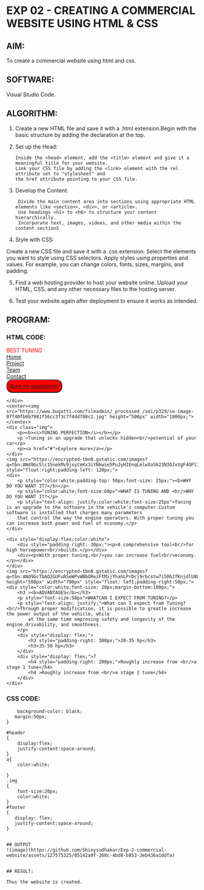 # EXP 02 - CREATING A COMMERCIAL WEBSITE USING HTML & CSS
## AIM:
To create a commercial website using html and css.

## SOFTWARE:
Visual Studio Code.

## ALGORITHM:
1) Create a new HTML file and save it with a .html extension.Begin with the basic structure by adding the <!DOCTYPE html> declaration at the top.
2) Set up the Head:

       Inside the <head> element, add the <title> element and give it a meaningful title for your website.
       Link your CSS file by adding the <link> element with the rel attribute set to "stylesheet" and 
       the href attribute pointing to your CSS file.

3) Develop the Content:

        Divide the main content area into sections using appropriate HTML elements like <section>, <div>, or <article>.
        Use headings <h1> to <h6> to structure your content hierarchically.
        Incorporate text, images, videos, and other media within the content sectionS


4) Style with CSS:
 
  Create a new CSS file and save it with a .css extension.
  Select the elements you want to style using CSS selectors.
  Apply styles using properties and values. 
  For example, you can change colors, fonts, sizes, margins, and padding.

5) Find a web hosting provider to host your website online.
Upload your HTML, CSS, and any other necessary files to the hosting server.

6) Test your website again after deployment to ensure it works as intended.
  
## PROGRAM:
  
### HTML CODE:
<!DOCTYPE html>
<html lang="en">
<head>
    <meta charset="UTF-8">
    <meta http-equiv="X-UA-Compatible" content="IE=edge">
    <meta name="viewport" content="width=device-width, initial-scale=1.0">
    <title>webpage</title>
    <link rel="stylesheet" href="style.css"/>
</head>
<body>
    <div class="container">
        <div id="header">
            <div style="color:red">BEST TUNING</div>
            <div><a href="#">Home</a></div>
            <div><a href="#">Project</a></div>
            <div><a href="#">Team</a></div>
            <div><a href="#">Contact</a></div>
            <div><button style="background-color: red;padding:8px;border-radius: 15px;"><a href="#">Book An Appointment</a></button>
        </div>
        
        
    </div>
    <center><img src="https://www.bugatti.com/fileadmin/_processed_/sei/p329/se-image-87f40fb0b7981f56cc3f3c7f4dd788c2.jpg" height="500px" width="1000px;"></center>
    <div class="img">
        <p><b><i>TUNING PERFECTION</i></b></p>
        <p >Tuning in an upgrade that unlocks hidden<br/>potential of your car</p>
        <p><a href="#">Explore more</a></p>
    </div>
    <img src="https://encrypted-tbn0.gstatic.com/images?q=tbn:ANd9GcSlc15nekMv9jxyCeKx3iYNkwie5PuJyHIEnqLmlwXoS623N3OJxVgF4GPlIT0wjEapUCc&usqp=CAU" style="float:right;padding-left: 120px;">
    <div>
        <p style="color:white;padding-top: 50px;font-size: 25px;"><b>WHY DO YOU WANT IT?</b></p>
        <p style="color:white;font-size:60px">WHAT IS TUNING AND <br/>WHY DO YOU WANT IT?</p>
        <p style="text-align: justify;color:white;font-size:25px">Tuning is an upgrade to the software in the vehicle's computer.Custom software is installed that charges many parameters
        that control the way the engine operators. With proper tuning you can increase both power and fuel of economy.</p>
    </div>
    
    <div style="display:flex;color:white">
        <div style="padding-right: 30px;"><p>A comprehensive tool<br/>for high horsepower<br/>builds.</p></div>
        <div><p>With proper tuning,<br/>you can increase fuel<br/>economy.</p></div>
    </div>
    <img src="https://encrypted-tbn0.gstatic.com/images?q=tbn:ANd9GcTbAO2GUFuRSeWPvWBbORezFtMijYhahLPrDcj9rbcstw7i50b2fKnjdlU8EhGCvJO9ZvU&usqp=CAU" height="500px" width="700px" style="float: left;padding-right:50px;">
    <div style="color:white;font-size: 20px;margin-bottom:100px;">
        <h3 ><b>ADVANTAGES</b></h3>
        <p style="font-size:50px">WHATCAN I EXPECT FROM TUNING?</p>
        <p style="text-align: justify;">What can I expect from Tuning?<br/>Through proper modification, it is possible to greatle increase the power output of the vehicle, while 
            at the same time omproving safety and longevity of the engine,drivability, and smoothness.
        </p>
        <div style="display: flex;">
            <h3 style="padding-right: 300px;">20-35 hp</h3>
            <h3>35-50 hp</h3>
        </div>
        <div style="display: flex;">7
            <h4 style="padding-right: 200px;">Roughly increase from <br/>a stage 1 tune</h4>
            <h4 >Roughly increase from <br/>a stage 2 tune</h4>
        </div>
    </div>
    
</body>
</html>


    

### CSS CODE:
```      body{
    background-color: black;
   margin:50px;
}

#header
{
    display:flex;
    justify-content:space-around;
}
a{
    color:white;
    
}
.img
{
    font-size:20px;
    color:white;
}
#footer
{
   display: flex;
   justify-content:space-around;
}


## OUTPUT
![image](https://github.com/Shinysudhakar/Exp-2-commercial-website/assets/127575325/05142a9f-268c-4bd8-b853-3eb436a1ddfa)


## RESULT:
      
Thus the website is created.
